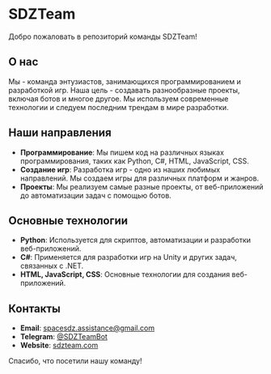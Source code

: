 # SDZTeam

Добро пожаловать в репозиторий команды SDZTeam!

## О нас

Мы - команда энтузиастов, занимающихся программированием и разработкой игр. Наша цель - создавать разнообразные проекты, включая ботов и многое другое. Мы используем современные технологии и следуем последним трендам в мире разработки.

## Наши направления

- **Программирование**: Мы пишем код на различных языках программирования, таких как Python, C#, HTML, JavaScript, CSS.
- **Создание игр**: Разработка игр - одно из наших любимых направлений. Мы создаем игры для различных платформ и жанров.
- **Проекты**: Мы реализуем самые разные проекты, от веб-приложений до автоматизации задач с помощью ботов.

## Основные технологии

- **Python**: Используется для скриптов, автоматизации и разработки веб-приложений.
- **C#**: Применяется для разработки игр на Unity и других задач, связанных с .NET.
- **HTML, JavaScript, CSS**: Основные технологии для создания веб-приложений.

## Контакты

- **Email**: [spacesdz.assistance@gmail.com](mailto:spacesdz.assistance@gmail.com)
- **Telegram**: [@SDZTeamBot](https://t.me/SDZTeamBot)
- **Website**: [sdzteam.com](https://sdzteam.com)

Спасибо, что посетили нашу команду!
